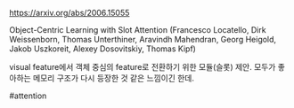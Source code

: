https://arxiv.org/abs/2006.15055

Object-Centric Learning with Slot Attention (Francesco Locatello, Dirk Weissenborn, Thomas Unterthiner, Aravindh Mahendran, Georg Heigold, Jakob Uszkoreit, Alexey Dosovitskiy, Thomas Kipf)

visual feature에서 객체 중심의 feature로 전환하기 위한 모듈(슬롯) 제안. 모두가 좋아하는 메모리 구조가 다시 등장한 것 같은 느낌이긴 한데.

#attention 